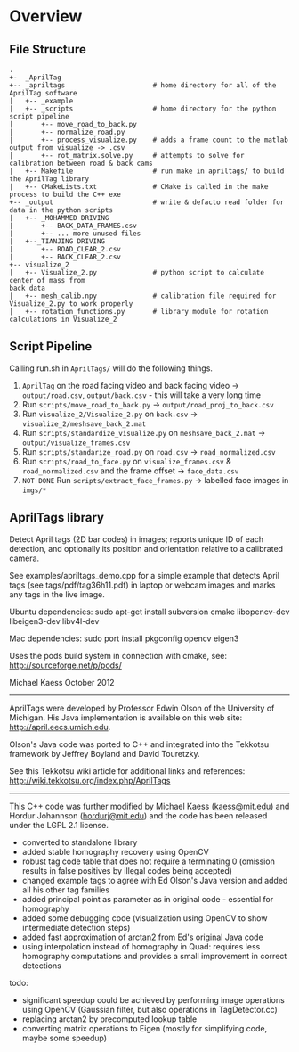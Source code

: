 # Overview
## File Structure
```
.
+-  _AprilTag
+-- _apriltags                      # home directory for all of the AprilTag software
|   +-- _example
|   +-- _scripts                    # home directory for the python script pipeline
|       +-- move_road_to_back.py
|       +-- normalize_road.py
|       +-- process_visualize.py    # adds a frame count to the matlab output from visualize -> .csv
|       +-- rot_matrix.solve.py     # attempts to solve for calibration between road & back cams
|   +-- Makefile                    # run make in apriltags/ to build the AprilTag library
|   +-- CMakeLists.txt              # CMake is called in the make process to build the C++ exe
+-- _output                         # write & defacto read folder for data in the python scripts
|   +-- _MOHAMMED DRIVING
|       +-- BACK_DATA_FRAMES.csv
|       +-- ... more unused files
|   +--_TIANJING DRIVING
|       +-- ROAD_CLEAR_2.csv
|       +-- BACK_CLEAR_2.csv
+-- visualize_2
|   +-- Visualize_2.py              # python script to calculate center of mass from 
back data
|   +-- mesh_calib.npy              # calibration file required for Visualize_2.py to work properly
|   +-- rotation_functions.py       # library module for rotation calculations in Visualize_2
```
## Script Pipeline
Calling run.sh in `AprilTags/` will do the following things.
  1) `AprilTag` on the road facing video and back facing video -> `output/road.csv`, `output/back.csv` - this will take a very long time
  2) Run `scripts/move_road_to_back.py` -> `output/road_proj_to_back.csv`
  3) Run `visualize_2/Visualize_2.py` on `back.csv` -> `visualize_2/meshsave_back_2.mat`
  4) Run `scripts/standardize_visualize.py` on `meshsave_back_2.mat` -> `output/visualize_frames.csv` 
  5) Run `scripts/standarize_road.py` on `road.csv` -> `road_normalized.csv`
  6) Run `scripts/road_to_face.py` on `visualize_frames.csv` & `road_normalized.csv` and the frame offset -> `face_data.csv`
  7) `NOT DONE` Run `scripts/extract_face_frames.py` -> labelled face images in `imgs/*`

## AprilTags library

Detect April tags (2D bar codes) in images; reports unique ID of each
detection, and optionally its position and orientation relative to a
calibrated camera.

See examples/apriltags_demo.cpp for a simple example that detects
April tags (see tags/pdf/tag36h11.pdf) in laptop or webcam images and
marks any tags in the live image.

Ubuntu dependencies:
sudo apt-get install subversion cmake libopencv-dev libeigen3-dev libv4l-dev

Mac dependencies:
sudo port install pkgconfig opencv eigen3

Uses the pods build system in connection with cmake, see:
http://sourceforge.net/p/pods/

Michael Kaess
October 2012

----------------------------

AprilTags were developed by Professor Edwin Olson of the University of
Michigan.  His Java implementation is available on this web site:
  http://april.eecs.umich.edu.

Olson's Java code was ported to C++ and integrated into the Tekkotsu
framework by Jeffrey Boyland and David Touretzky.

See this Tekkotsu wiki article for additional links and references:
  http://wiki.tekkotsu.org/index.php/AprilTags

----------------------------

This C++ code was further modified by
Michael Kaess (kaess@mit.edu) and Hordur Johannson (hordurj@mit.edu)
and the code has been released under the LGPL 2.1 license.

- converted to standalone library
- added stable homography recovery using OpenCV
- robust tag code table that does not require a terminating 0
  (omission results in false positives by illegal codes being accepted)
- changed example tags to agree with Ed Olson's Java version and added
  all his other tag families
- added principal point as parameter as in original code - essential
  for homography
- added some debugging code (visualization using OpenCV to show
  intermediate detection steps)
- added fast approximation of arctan2 from Ed's original Java code
- using interpolation instead of homography in Quad: requires less
  homography computations and provides a small improvement in correct
  detections

todo:
- significant speedup could be achieved by performing image operations
  using OpenCV (Gaussian filter, but also operations in
  TagDetector.cc)
- replacing arctan2 by precomputed lookup table
- converting matrix operations to Eigen (mostly for simplifying code,
  maybe some speedup)